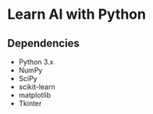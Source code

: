 # Learn AI with Python

## Dependencies

- Python 3.x
- NumPy
- SciPy
- scikit-learn
- matplotlib
- Tkinter
